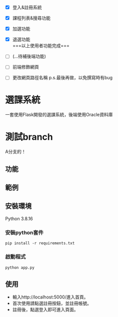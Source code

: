 - [X] 登入&註冊系統
- [X] 課程列表&搜尋功能
- [X] 加選功能
- [X] 退選功能<br>
===以上使用者功能完成===
- [ ] (...待補後端功能)
- [ ] 前端修飾網頁



- [ ] 更改網頁路徑名稱 p.s.最後再做，以免撰寫時有bug


# 選課系統
一套使用Flask開發的選課系統，後端使用Oracle資料庫
<br>
# 測試branch
A分支的！

## 功能

## 範例

## 安裝環境
Python 3.8.16
### 安裝python套件
```
pip install -r requirements.txt
```
### 啟動程式
```python=
python app.py
```

## 使用
- 輸入http://localhost:5000/進入首頁。
- 首次使用請點選註冊按鈕，並註冊帳號。
- 註冊後，點選登入即可進入頁面。
